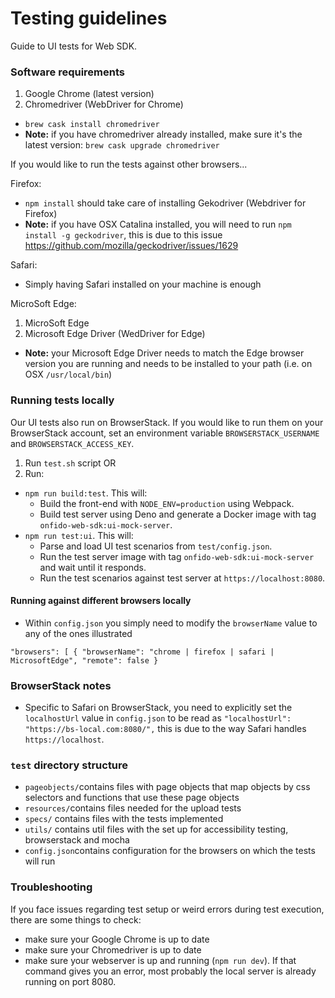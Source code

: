 # Testing guidelines

Guide to UI tests for Web SDK.

### Software requirements

1. Google Chrome (latest version)
2. Chromedriver (WebDriver for Chrome)
- `brew cask install chromedriver`
- **Note:** if you have chromedriver already installed, make sure it's the latest version: `brew cask upgrade chromedriver`

If you would like to run the tests against other browsers...

Firefox:
- `npm install` should take care of installing Gekodriver (Webdriver for Firefox)
- **Note:** if you have OSX Catalina installed, you will need to run `npm install -g geckodriver`, this is due to this 
  issue https://github.com/mozilla/geckodriver/issues/1629
  <br/>

Safari:
- Simply having Safari installed on your machine is enough<br/>

MicroSoft Edge:
1. MicroSoft Edge 
2. Microsoft Edge Driver (WedDriver for Edge)
- **Note:** your Microsoft Edge Driver needs to match the Edge browser version you are running and needs to be installed
to your path (i.e. on OSX `/usr/local/bin`)
  
### Running tests locally

Our UI tests also run on BrowserStack. If you would like to run them on your BrowserStack account, set an environment variable `BROWSERSTACK_USERNAME` and `BROWSERSTACK_ACCESS_KEY`.

1. Run `test.sh` script OR
2. Run:

- `npm run build:test`. This will:
  - Build the front-end with `NODE_ENV=production` using Webpack.
  - Build test server using Deno and generate a Docker image with tag `onfido-web-sdk:ui-mock-server`.
- `npm run test:ui`. This will:
  - Parse and load UI test scenarios from `test/config.json`.
  - Run the test server image with tag `onfido-web-sdk:ui-mock-server` and wait until it responds.
  - Run the test scenarios against test server at `https://localhost:8080`.

#### Running against different browsers locally

- Within `config.json` you simply need to modify the `browserName` value to any of the ones illustrated

`"browsers": [
        {
          "browserName": "chrome | firefox | safari | MicrosoftEdge",
          "remote": false
        }`

### BrowserStack notes

- Specific to Safari on BrowserStack, you need to explicitly set the `localhostUrl` value in `config.json` to
be read as `"localhostUrl": "https://bs-local.com:8080/",` this is due to the way Safari handles `https://localhost`.

### `test` directory structure

- `pageobjects/`contains files with page objects that map objects by css selectors and functions that use these page objects
- `resources/`contains files needed for the upload tests
- `specs/` contains files with the tests implemented
- `utils/` contains util files with the set up for accessibility testing, browserstack and mocha
- `config.json`contains configuration for the browsers on which the tests will run

### Troubleshooting

If you face issues regarding test setup or weird errors during test execution, there are some things to check:

- make sure your Google Chrome is up to date
- make sure your Chromedriver is up to date
- make sure your webserver is up and running (`npm run dev`). If that command gives you an error, most probably the local server is already running on port 8080.
